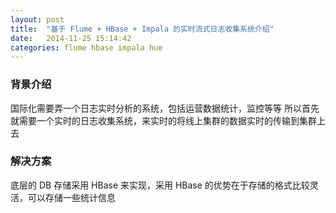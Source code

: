 ```yaml
---
layout: post
title:  "基于 Flume + HBase + Impala 的实时流式日志收集系统介绍"
date:   2014-11-25 15:14:42
categories: flume hbase impala hue
---
```


### 背景介绍
国际化需要弄一个日志实时分析的系统，包括运营数据统计，监控等等
所以首先就需要一个实时的日志收集系统，来实时的将线上集群的数据实时的传输到集群上去

### 解决方案
底层的 DB 存储采用 HBase 来实现，采用 HBase 的优势在于存储的格式比较灵活，可以存储一些统计信息

[jekyll-gh]: https://github.com/jekyll/jekyll
[jekyll]:    http://jekyllrb.com

